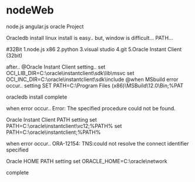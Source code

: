 # nodeWeb
node.js angular.js oracle Project


Oracledb install
linux install is easy..
but, window is difficult...
PATH...

#32Bit
1.node.js x86
2.python
3.visual studio
4.git
5.Oracle Instant Client (32bit)


after..
@Oracle Instant Client setting..
set OCI_LIB_DIR=C:\oracle\instantclient\sdk\lib\msvc
set OCI_INC_DIR=C:\oracle\instantclient\sdk\include
@when MSbuild error occur..  setting
SET PATH=C:\Program Files (x86)\MSBuild\12.0\Bin;%PAT

oracledb install complete

when error occur..
Error: The specified procedure could not be found.

Oracle Instant Client PATH setting
set PATH=C:\oracle\instantclient\vc12;%PATH%
set PATH=C:\oracle\instantclient;%PATH%

when error occur..
ORA-12154: TNS:could not resolve the connect identifier specified

Oracle HOME PATH setting
set ORACLE_HOME=C:\oracle\network

complete
